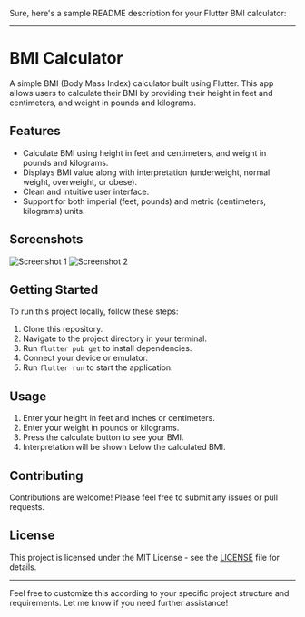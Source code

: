 Sure, here's a sample README description for your Flutter BMI calculator:

---

# BMI Calculator

A simple BMI (Body Mass Index) calculator built using Flutter. This app allows users to calculate their BMI by providing their height in feet and centimeters, and weight in pounds and kilograms.

## Features

- Calculate BMI using height in feet and centimeters, and weight in pounds and kilograms.
- Displays BMI value along with interpretation (underweight, normal weight, overweight, or obese).
- Clean and intuitive user interface.
- Support for both imperial (feet, pounds) and metric (centimeters, kilograms) units.

## Screenshots

![Screenshot 1](screenshots/screenshot1.png) ![Screenshot 2](screenshots/screenshot2.png)

## Getting Started

To run this project locally, follow these steps:

1. Clone this repository.
2. Navigate to the project directory in your terminal.
3. Run `flutter pub get` to install dependencies.
4. Connect your device or emulator.
5. Run `flutter run` to start the application.

## Usage

1. Enter your height in feet and inches or centimeters.
2. Enter your weight in pounds or kilograms.
3. Press the calculate button to see your BMI.
4. Interpretation will be shown below the calculated BMI.

## Contributing

Contributions are welcome! Please feel free to submit any issues or pull requests.

## License

This project is licensed under the MIT License - see the [LICENSE](LICENSE) file for details.

---

Feel free to customize this according to your specific project structure and requirements. Let me know if you need further assistance!